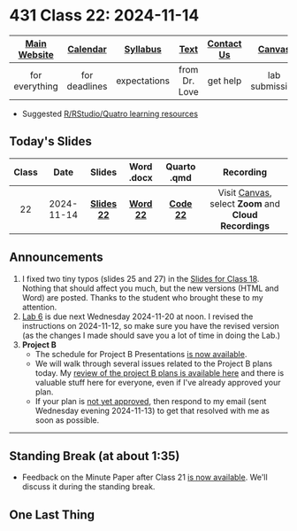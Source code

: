 # 431 Class 22: 2024-11-14

[Main Website](https://thomaselove.github.io/431-2024/) | [Calendar](https://thomaselove.github.io/431-2024/calendar.html) | [Syllabus](https://thomaselove.github.io/431-syllabus-2024/) | [Text](https://thomaselove.github.io/431-book/) | [Contact Us](https://thomaselove.github.io/431-2024/contact.html) | [Canvas](https://canvas.case.edu) | [Data and Code](https://github.com/THOMASELOVE/431-data)
:-----------: | :--------------: | :----------: | :---------: | :-------------: | :-----------: | :------------:
for everything | for deadlines | expectations | from Dr. Love | get help | lab submission | for downloads

- Suggested [R/RStudio/Quatro learning resources](https://thomaselove.github.io/431-2024/resources.html)

## Today's Slides

Class | Date | Slides | Word .docx | Quarto .qmd | Recording
:---: | :--------: | :------: | :------: | :------: | :-------------:
22 | 2024-11-14 | **[Slides 22]()** | **[Word 22](https://thomaselove.github.io/431-slides-2024/class22w.docx)** | **[Code 22](https://github.com/THOMASELOVE/431-slides-2024/blob/main/class22.qmd)** | Visit [Canvas](https://canvas.case.edu/), select **Zoom** and **Cloud Recordings**

## Announcements

1. I fixed two tiny typos (slides 25 and 27) in the [Slides for Class 18](https://github.com/THOMASELOVE/431-classes-2024/tree/main/class18). Nothing that should affect you much, but the new versions (HTML and Word) are posted. Thanks to the student who brought these to my attention.
2. [Lab 6](https://github.com/THOMASELOVE/431-labs-2024/tree/main/lab6) is due next Wednesday 2024-11-20 at noon. I revised the instructions on 2024-11-12, so make sure you have the revised version (as the changes I made should save you a lot of time in doing the Lab.)
3. **Project B**
    - The schedule for Project B Presentations [is now available](https://github.com/THOMASELOVE/431-classes-2024/blob/main/projectB/schedule.md).
    - We will walk through several issues related to the Project B plans today. My [review of the project B plans is available here](https://github.com/THOMASELOVE/431-classes-2024/blob/main/projectB/registration.md) and there is valuable stuff here for everyone, even if I've already approved your plan.
    - If your plan is [not yet approved](https://github.com/THOMASELOVE/431-classes-2024/blob/main/projectB/registration.md), then respond to my email (sent Wednesday evening 2024-11-13) to get that resolved with me as soon as possible.

----

## Standing Break (at about 1:35)

- Feedback on the Minute Paper after Class 21 [is now available](https://bit.ly/431-2024-min-21-feedback). We'll discuss it during the standing break.

## One Last Thing


